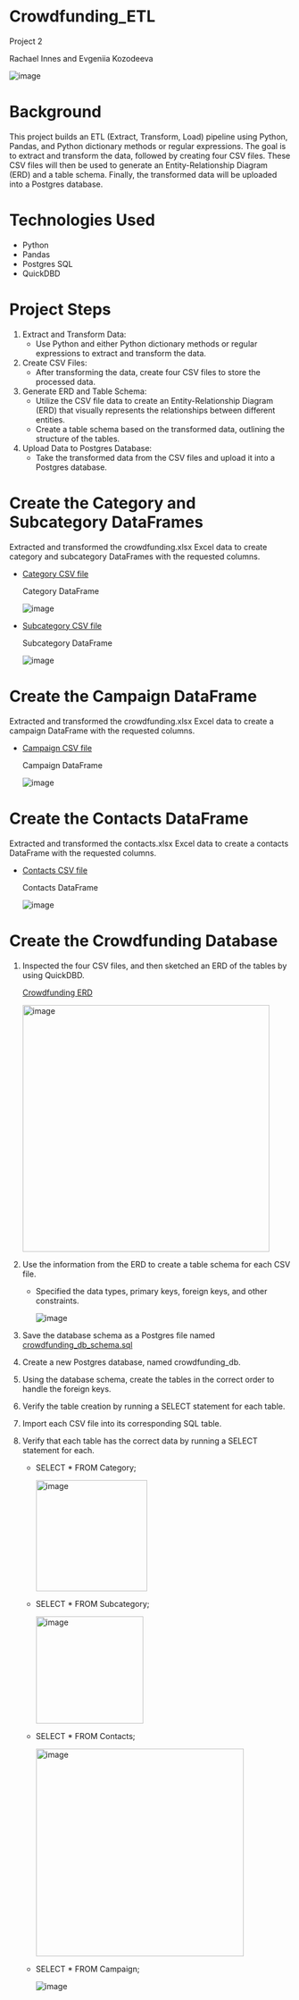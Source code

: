 # Crowdfunding_ETL

Project 2 

Rachael Innes and Evgeniia Kozodeeva

![image](https://github.com/user-attachments/assets/27562402-977b-4136-88fa-38b319baa0c0)



# Background
This project builds an ETL (Extract, Transform, Load) pipeline using Python, Pandas, and Python dictionary methods or regular expressions. The goal is to extract and transform the data, followed by creating four CSV files. These CSV files will then be used to generate an Entity-Relationship Diagram (ERD) and a table schema. Finally, the transformed data will be uploaded into a Postgres database.

# Technologies Used
- Python
- Pandas
- Postgres SQL
- QuickDBD

# Project Steps
1. Extract and Transform Data:
   - Use Python and either Python dictionary methods or regular expressions to extract and transform the data.
2. Create CSV Files:
   - After transforming the data, create four CSV files to store the processed data.    
3. Generate ERD and Table Schema:
   - Utilize the CSV file data to create an Entity-Relationship Diagram (ERD) that visually represents the relationships between different entities.
   - Create a table schema based on the transformed data, outlining the structure of the tables.
4. Upload Data to Postgres Database:
   - Take the transformed data from the CSV files and upload it into a Postgres database.
  
# Create the Category and Subcategory DataFrames

Extracted and transformed the crowdfunding.xlsx Excel data to create category and subcategory DataFrames with the requested columns.

  - [Category CSV file](https://github.com/RachaelInnes/Crowdfunding_ETL/blob/main/Resources/category.csv)

      Category DataFrame

    ![image](https://github.com/user-attachments/assets/7eb6c871-b693-4e26-8f86-23773c2acb2a)


  - [Subcategory CSV file](https://github.com/RachaelInnes/Crowdfunding_ETL/blob/main/Resources/subcategory.csv)

      Subcategory DataFrame

    ![image](https://github.com/user-attachments/assets/fcf78a6c-de19-413d-b701-f9a03f8b9307)


# Create the Campaign DataFrame

Extracted and transformed the crowdfunding.xlsx Excel data to create a campaign DataFrame with the requested columns.

  - [Campaign CSV file](https://github.com/RachaelInnes/Crowdfunding_ETL/blob/main/Resources/campaign.csv)

       Campaign DataFrame

    ![image](https://github.com/user-attachments/assets/4f8ece98-fb8f-4db9-a794-a8579ddb478b)


# Create the Contacts DataFrame
Extracted and transformed the contacts.xlsx Excel data to create a contacts DataFrame with the requested columns.

  - [Contacts CSV file](https://github.com/RachaelInnes/Crowdfunding_ETL/blob/main/Resources/contacts.csv)

      Contacts DataFrame
    
    ![image](https://github.com/user-attachments/assets/a388d6f8-8ff0-45b0-a283-3502537d6d24)


# Create the Crowdfunding Database

1. Inspected the four CSV files, and then sketched an ERD of the tables by using QuickDBD.

     [Crowdfunding ERD](https://github.com/RachaelInnes/Crowdfunding_ETL/blob/main/QuickDBD-Free%20Diagram%20ELT%20MINI%20PROJECT.png)

   <img width="442" alt="image" src="https://github.com/user-attachments/assets/5d771bc7-be0b-4ecd-b67c-478f7dc2b51a">


3. Use the information from the ERD to create a table schema for each CSV file.

    - Specified the data types, primary keys, foreign keys, and other constraints.
  
      ![image](https://github.com/user-attachments/assets/3e0cf2e6-52a1-438e-bfd2-011badd51c6c)
    
3. Save the database schema as a Postgres file named [crowdfunding_db_schema.sql](https://github.com/RachaelInnes/Crowdfunding_ETL/blob/main/crowdfunding_db_schema.sql)

4. Create a new Postgres database, named crowdfunding_db.

5. Using the database schema, create the tables in the correct order to handle the foreign keys.

6. Verify the table creation by running a SELECT statement for each table.

7. Import each CSV file into its corresponding SQL table.

8. Verify that each table has the correct data by running a SELECT statement for each.

    - SELECT * FROM Category;
   
      <img width="199" alt="image" src="https://github.com/user-attachments/assets/d3fc7648-bba2-428a-9d01-a91ef13781e7">

    - SELECT * FROM Subcategory;

      <img width="192" alt="image" src="https://github.com/user-attachments/assets/b1cc1726-0ae5-410c-af13-f5901d5078fb">

    - SELECT * FROM Contacts;

       <img width="372" alt="image" src="https://github.com/user-attachments/assets/cdd07653-0507-4330-a9a1-cfe7fa12b8e6">

    - SELECT * FROM Campaign;

      ![image](https://github.com/user-attachments/assets/af38aeba-2eea-4725-b53b-bca27649b989)


      


      

      
